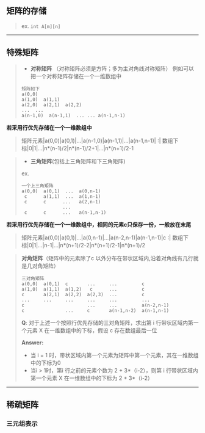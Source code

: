 ## 矩阵的存储
>ex. `int A[m][n]`
---
## 特殊矩阵
>
>* **对称矩阵**
> （对称矩阵必须是方阵；多为主对角线对称矩阵）
>例如可以把一个对称矩阵存储在一个一维数组中
>
>```
>矩阵如下
>a(0,0)
>a(1,0)  a(1,1)
>a(2,0)  a(2,1)  a(2,2)
>...  ...  
>a(n-1,0)  a(n-1,1)  ... ... a(n-1,n-1)
>```
**若采用行优先存储在一个一维数组中**
>
>矩阵元素|a(0,0)|a(0,1)|...|a(n-1,0)|a(n-1,1)|...|a(n-1,n-1)|
>:|
>数组下标|0|1|...|n*(n-1)/2|n*(n-1)/2+1|...|n*(n+1)/2-1

>* **三角矩阵**(包括上三角矩阵和下三角矩阵)
>
>ex.
>```
>一个上三角矩阵
>a(0,0)  a(0,1)  ...  a(0,n-1)
>  c      a(1,1)  ...  a(1,n-1)
>  c      c      ...   a(2,n-1)
>                ...
>  c      c      ...   a(n-1,n-1)
>```
**若采用行优先存储在一个一维数组中，相同的元素c只保存一份，一般放在末尾**
>
>矩阵元素|a(0,0)|a(0,1)|...|a(0,n-1)|...|a(n-2,n-1)|a(n-1,n-1)|c
>:|
>数组下标|0|1|...|n-1|...|n*(n+1)/2-2|n*(n+1)/2-1|n*(n+1)/2

>**对角矩阵**（矩阵中的元素除了c 以外分布在带状区域内,沿着对角线有几行就是几对角矩阵）
>```
>三对角矩阵
>a(0,0)  a(0,1)  c       ...     ...         c
>a(1,0)  a(1,1)  a(1,2)   c      ...         c
>c       a(2,1)  a(2,2)  a(2,3)  ...         c
>...     ...     ...     ...     ...         ...
>c                       ...     ...         a(n-2,n-1)
>c               ...     c       a(n-1,n-2)  a(n-1,n-1)
>```
>
>**Q**: 对于上述一个按照行优先存储的三对角矩阵，求出第 i 行带状区域内第一个元素 X 在一维数组中的下标，假设 c 存在数组最后一位
>
>**Answer:**
>* 当 i = 1 时，带状区域内第一个元素为矩阵中第一个元素，其在一维数组中的下标为0
>* 当i > 1时，第i 行之前的元素个数为 2 + 3*（i-2），则第 i 行带状区域内第一个元素 X 在一维数组中的下标为 2 + 3*（i-2）
>
---
## 稀疏矩阵

### 三元组表示
